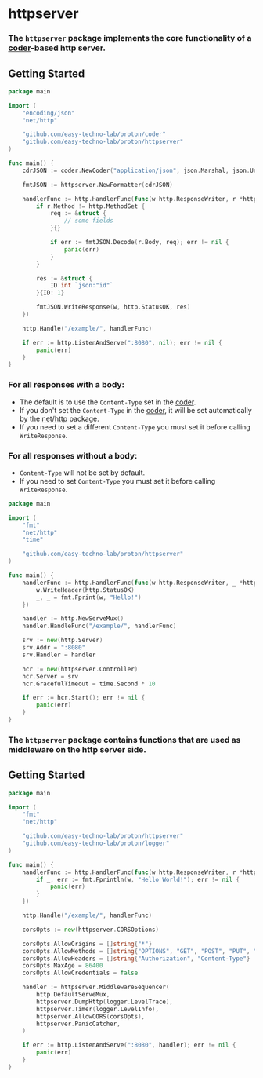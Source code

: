 # httpserver

### The `httpserver` package implements the core functionality of a [coder](https://github.com/easy-techno-lab/proton/blob/main/coder/README.md)-based http server.

## Getting Started

```go
package main

import (
	"encoding/json"
	"net/http"

	"github.com/easy-techno-lab/proton/coder"
	"github.com/easy-techno-lab/proton/httpserver"
)

func main() {
	cdrJSON := coder.NewCoder("application/json", json.Marshal, json.Unmarshal)

	fmtJSON := httpserver.NewFormatter(cdrJSON)

	handlerFunc := http.HandlerFunc(func(w http.ResponseWriter, r *http.Request) {
		if r.Method != http.MethodGet {
			req := &struct {
				// some fields
			}{}

			if err := fmtJSON.Decode(r.Body, req); err != nil {
				panic(err)
			}
		}

		res := &struct {
			ID int `json:"id"`
		}{ID: 1}

		fmtJSON.WriteResponse(w, http.StatusOK, res)
	})

	http.Handle("/example/", handlerFunc)

	if err := http.ListenAndServe(":8080", nil); err != nil {
		panic(err)
	}
}

```

### For all responses with a body:

- The default is to use the `Content-Type` set in
  the [coder](https://github.com/easy-techno-lab/proton/blob/main/coder/README.md).
- If you don't set the `Content-Type` in the [coder](https://github.com/easy-techno-lab/proton/blob/main/coder/README.md), it
  will be set automatically by the [net/http](https://pkg.go.dev/net/http) package.
- If you need to set a different `Content-Type` you must set it before calling `WriteResponse`.

### For all responses without a body:

- `Content-Type` will not be set by default.
- If you need to set `Content-Type` you must set it before calling `WriteResponse`.

```go
package main

import (
	"fmt"
	"net/http"
	"time"

	"github.com/easy-techno-lab/proton/httpserver"
)

func main() {
	handlerFunc := http.HandlerFunc(func(w http.ResponseWriter, _ *http.Request) {
		w.WriteHeader(http.StatusOK)
		_, _ = fmt.Fprint(w, "Hello!")
	})

	handler := http.NewServeMux()
	handler.HandleFunc("/example/", handlerFunc)

	srv := new(http.Server)
	srv.Addr = ":8080"
	srv.Handler = handler

	hcr := new(httpserver.Controller)
	hcr.Server = srv
	hcr.GracefulTimeout = time.Second * 10

	if err := hcr.Start(); err != nil {
		panic(err)
	}
}

```

### The `httpserver` package contains functions that are used as middleware on the http server side.

## Getting Started

```go
package main

import (
	"fmt"
	"net/http"

	"github.com/easy-techno-lab/proton/httpserver"
	"github.com/easy-techno-lab/proton/logger"
)

func main() {
	handlerFunc := http.HandlerFunc(func(w http.ResponseWriter, r *http.Request) {
		if _, err := fmt.Fprintln(w, "Hello World!"); err != nil {
			panic(err)
		}
	})

	http.Handle("/example/", handlerFunc)

	corsOpts := new(httpserver.CORSOptions)

	corsOpts.AllowOrigins = []string{"*"}
	corsOpts.AllowMethods = []string{"OPTIONS", "GET", "POST", "PUT", "PATCH", "DELETE"}
	corsOpts.AllowHeaders = []string{"Authorization", "Content-Type"}
	corsOpts.MaxAge = 86400
	corsOpts.AllowCredentials = false

	handler := httpserver.MiddlewareSequencer(
		http.DefaultServeMux,
		httpserver.DumpHttp(logger.LevelTrace),
		httpserver.Timer(logger.LevelInfo),
		httpserver.AllowCORS(corsOpts),
		httpserver.PanicCatcher,
	)

	if err := http.ListenAndServe(":8080", handler); err != nil {
		panic(err)
	}
}

```
